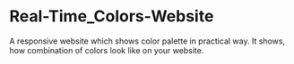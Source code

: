 # Real-Time_Colors-Website
A responsive website which shows color palette in practical way. It shows, how combination of colors look like on your website. 
